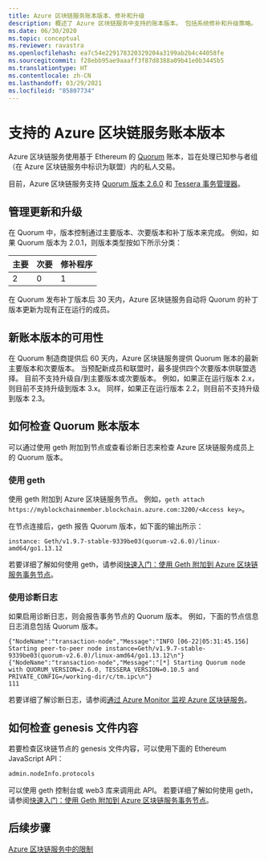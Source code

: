 ```yaml
---
title: Azure 区块链服务账本版本、修补和升级
description: 概述了 Azure 区块链服务中支持的账本版本。 包括系统修补和升级策略。
ms.date: 06/30/2020
ms.topic: conceptual
ms.reviewer: ravastra
ms.openlocfilehash: ea7c54e229178320329204a3199ab2b4c44058fe
ms.sourcegitcommit: f28ebb95ae9aaaff3f87d8388a09b41e0b3445b5
ms.translationtype: HT
ms.contentlocale: zh-CN
ms.lasthandoff: 03/29/2021
ms.locfileid: "85807734"
---
```

# <a name="supported-azure-blockchain-service-ledger-versions"></a>支持的 Azure 区块链服务账本版本

Azure 区块链服务使用基于 Ethereum 的 [Quorum](https://www.goquorum.com/developers) 账本，旨在处理已知参与者组（在 Azure 区块链服务中标识为联盟）内的私人交易。

目前，Azure 区块链服务支持 [Quorum 版本 2.6.0](https://github.com/jpmorganchase/quorum/releases/tag/v2.6.0) 和 [Tessera 事务管理器](https://github.com/jpmorganchase/tessera)。

## <a name="managing-updates-and-upgrades"></a>管理更新和升级

在 Quorum 中，版本控制通过主要版本、次要版本和补丁版本来完成。 例如，如果 Quorum 版本为 2.0.1，则版本类型按如下所示分类：

|主要 | 次要  | 修补程序  |
| :--- | :----- | :----- |
| 2 | 0 | 1 | 

在 Quorum 发布补丁版本后 30 天内，Azure 区块链服务自动将 Quorum 的补丁版本更新为现有正在运行的成员。

## <a name="availability-of-new-ledger-versions"></a>新账本版本的可用性

在 Quorum 制造商提供后 60 天内，Azure 区块链服务提供 Quorum 账本的最新主要版本和次要版本。 当预配新成员和联盟时，最多提供四个次要版本供联盟选择。 目前不支持升级自/到主要版本或次要版本。 例如，如果正在运行版本 2.x，则目前不支持升级到版本 3.x。 同样，如果正在运行版本 2.2，则目前不支持升级到版本 2.3。

## <a name="how-to-check-quorum-ledger-version"></a>如何检查 Quorum 账本版本

可以通过使用 geth 附加到节点或查看诊断日志来检查 Azure 区块链服务成员上的 Quorum 版本。

### <a name="using-geth"></a>使用 geth

使用 geth 附加到 Azure 区块链服务节点。 例如，`geth attach https://myblockchainmember.blockchain.azure.com:3200/<Access key>`。

在节点连接后，geth 报告 Quorum 版本，如下面的输出所示：

``` text
instance: Geth/v1.9.7-stable-9339be03(quorum-v2.6.0)/linux-amd64/go1.13.12
```

若要详细了解如何使用 geth，请参阅[快速入门：使用 Geth 附加到 Azure 区块链服务事务节点](connect-geth.md)。

### <a name="using-diagnostic-logs"></a>使用诊断日志

如果启用诊断日志，则会报告事务节点的 Quorum 版本。 例如，下面的节点信息日志消息包括 Quorum 版本。

``` text 
{"NodeName":"transaction-node","Message":"INFO [06-22|05:31:45.156] Starting peer-to-peer node instance=Geth/v1.9.7-stable-9339be03(quorum-v2.6.0)/linux-amd64/go1.13.12\n"}
{"NodeName":"transaction-node","Message":"[*] Starting Quorum node with QUORUM_VERSION=2.6.0, TESSERA_VERSION=0.10.5 and PRIVATE_CONFIG=/working-dir/c/tm.ipc\n"}
111
```

若要详细了解诊断日志，请参阅[通过 Azure Monitor 监视 Azure 区块链服务](monitor-azure-blockchain-service.md#diagnostic-settings)。

## <a name="how-to-check-genesis-file-content"></a>如何检查 genesis 文件内容

若要检查区块链节点的 genesis 文件内容，可以使用下面的 Ethereum JavaScript API：

``` bash
admin.nodeInfo.protocols
```
可以使用 geth 控制台或 web3 库来调用此 API。 若要详细了解如何使用 geth，请参阅[快速入门：使用 Geth 附加到 Azure 区块链服务事务节点](connect-geth.md)。

## <a name="next-steps"></a>后续步骤

[Azure 区块链服务中的限制](limits.md)
